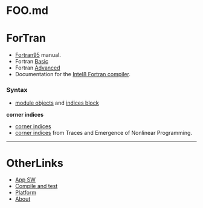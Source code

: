 # FOO.md

# ForTran
+ [Fortran95](http://www-eio.upc.edu/lceio/manuals/Fortran95-manual.pdf) manual.
+ Fortran [Basic](http://nf.nci.org.au/training/FortranBasic/)
+ Fortran [Advanced](http://nf.nci.org.au/training/FortranAdvanced/)
+ Documentation for the [Intel8 Fortran compiler](http://nf.nci.org.au/facilities/software/Compilers/Intel8/doc/fcompindex.htm).


### Syntax
+ [module objects](http://www.coria-cfd.fr/index.php/SiTCom-B#Implementation) and [indices block](http://www.coria-cfd.fr/index.php/SiTCom-B#Blocks)

**corner indices**
+ [corner indices](https://books.google.co.in/books?id=oQirAAAAIAAJ&pg=PA117&lpg=PA117&dq=corner+indices&source=bl&ots=Fyj3PnnX-R&sig=TsRA_-eZ427x8cM4AdkVC7l0Yug&hl=en&sa=X&ei=1TDcVOChK4K1uAT3_4DACQ&ved=0CFMQ6AEwCg#v=onepage&q=corner%20indices&f=false)
+ [corner indices](https://books.google.co.in/books?id=q4PBBAAAQBAJ&pg=PA52&lpg=PA52&dq=corner+indices&source=bl&ots=T25_s3t1H0&sig=BkmpxbXwjoNeiX1Mm-qD1eARhNw&hl=en&sa=X&ei=f0vcVIj1K4OcuQTxqYC4Bg&ved=0CBwQ6AEwADgK#v=onepage&q=corner%20indices&f=false) from Traces and Emergence of Nonlinear Programming.

----

# OtherLinks
+ [App SW](http://nci.org.au/services-support/getting-help/application-software/)
+ [Compile and test](http://physical-chemistry.scb.uwa.edu.au/tonto/wiki/index.php/Compiling_and_testing_Tonto)
+ [Platform](http://physical-chemistry.scb.uwa.edu.au/tonto/wiki/index.php/The_platform-specific_directory)
+ [About](http://dylan-jayatilaka.net/tonto/about/)
